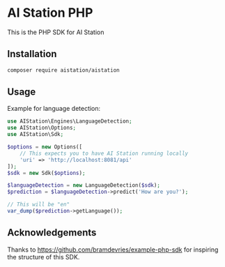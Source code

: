 # AI Station PHP
This is the PHP SDK for AI Station

## Installation
```sh
composer require aistation/aistation
```

## Usage

Example for language detection:

```php
use AIStation\Engines\LanguageDetection;
use AIStation\Options;
use AIStation\Sdk;

$options = new Options([
    // This expects you to have AI Station running locally
    'uri' => 'http://localhost:8081/api'
]);
$sdk = new Sdk($options);

$languageDetection = new LanguageDetection($sdk);
$prediction = $languageDetection->predict('How are you?');

// This will be "en"
var_dump($prediction->getLanguage());
```


## Acknowledgements
Thanks to https://github.com/bramdevries/example-php-sdk for inspiring the structure of this SDK.
